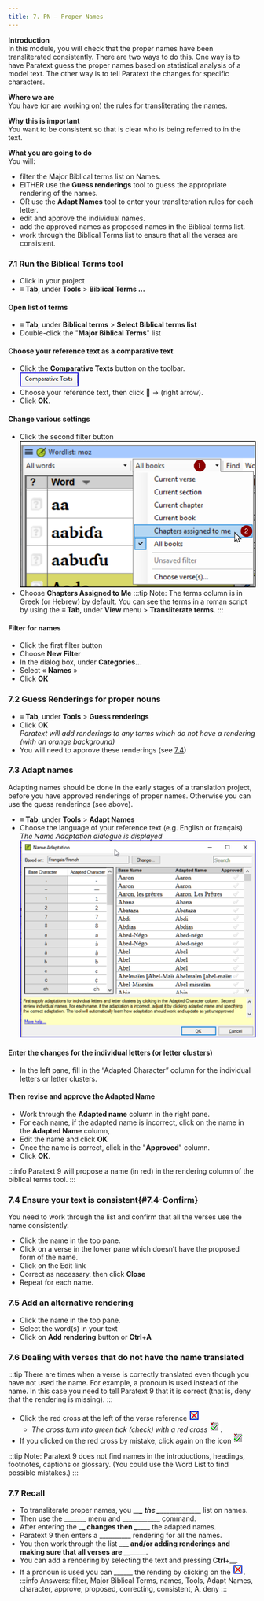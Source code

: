 ```yaml
---
title: 7. PN – Proper Names
---
```

**Introduction**  
In this module, you will check that the proper names have been transliterated consistently. There are two ways to do this. One way is to have Paratext guess the proper names based on statistical analysis of a model text. The other way is to tell Paratext the changes for specific characters.

**Where we are**  
You have (or are working on) the rules for transliterating the names.

**Why this is important**  
You want to be consistent so that is clear who is being referred to in the text.

**What you are going to do**  
You will:

-   filter the Major Biblical terms list on Names.
-   EITHER use the **Guess renderings** tool to guess the appropriate rendering of the names.
-   OR use the **Adapt Names** tool to enter your transliteration rules for each letter.
-   edit and approve the individual names.
-   add the approved names as proposed names in the Biblical terms list.
-   work through the Biblical Terms list to ensure that all the verses are consistent.

### 7.1 Run the Biblical Terms tool
-   Click in your project
-   **≡ Tab**, under **Tools** \> **Biblical Terms ...**

#### Open list of terms
-   **≡ Tab**, under **Biblical terms** \> **Select Biblical terms list**
-   Double-click the "**Major Biblical Terms**" list

#### Choose your reference text as a comparative text
-   Click the **Comparative Texts** button on the toolbar.  
    ![](../media/a8aaefe50d587f11eecaed376d9ac678.png)
-   Choose your reference text, then click **** → (right arrow).
-   Click **OK**.

#### Change various settings
-   Click the second filter button  
    ![](../media/acfeacca31ac78c92cba3987051ae756.png)
-   Choose **Chapters Assigned to Me**
:::tip
Note: The terms column is in Greek (or Hebrew) by default. You can see the terms in a roman script by using the **≡ Tab**, under **View** menu \> **Transliterate terms**.
:::

#### Filter for names
-   Click the first filter button
-   Choose **New Filter** 
-   In the dialog box, under **Categories…**
-   Select « **Names** »
-   Click **OK**

### 7.2 Guess Renderings for proper nouns
-   **≡ Tab**, under **Tools** \> **Guess renderings**
-   Click **OK**  
    *Paratext will add renderings to any terms which do not have a rendering (with an orange background)*
-   You will need to approve these renderings (see [7.4](#7.4-Confirm))

### 7.3 Adapt names
Adapting names should be done in the early stages of a translation project, before you have approved renderings of proper names. Otherwise you can use the guess renderings (see above).

-   **≡ Tab**, under **Tools** \> **Adapt Names**
-   Choose the language of your reference text (e.g. English or français)  
    *The Name Adaptation dialogue is displayed*  
    ![](../media/f559dca6241f7ff8e50dcdda31fc57d3.png)

#### Enter the changes for the individual letters (or letter clusters)  
-   In the left pane, fill in the “Adapted Character” column for the individual letters or letter clusters.

#### Then revise and approve the Adapted Name  
-   Work through the **Adapted name** column in the right pane.
-   For each name, if the adapted name is incorrect, click on the name in the **Adapted Name** column,
-   Edit the name and click **OK**
-   Once the name is correct, click in the "**Approved**" column.
-   Click **OK**.

:::info
Paratext 9 will propose a name (in red) in the rendering column of the biblical terms tool.
:::

### 7.4 Ensure your text is consistent{#7.4-Confirm}
You need to work through the list and confirm that all the verses use the name consistently.

-   Click the name in the top pane.
-   Click on a verse in the lower pane which doesn’t have the proposed form of the name.
-   Click on the Edit link
-   Correct as necessary, then click **Close**
-   Repeat for each name.

### 7.5 Add an alternative rendering
-   Click the name in the top pane.
-   Select the word(s) in your text
-   Click on **Add rendering** button or **Ctrl**+**A**

### 7.6 Dealing with verses that do not have the name translated
:::tip
There are times when a verse is correctly translated even though you have not used the name. For example, a pronoun is used instead of the name. In this case you need to tell Paratext 9 that it is correct (that is, deny that the rendering is missing).
:::

-   Click the red cross at the left of the verse reference ![](../media/d2b0c7085089d46864b055b505a45c4c.png)
    -  *The cross turn into green tick (check) with a red cross* ![](../media/c0ca01f9c039fbd52e02913fb69657db.png).  
-   If you clicked on the red cross by mistake, click again on the icon ![](../media/c0ca01f9c039fbd52e02913fb69657db.png)

:::tip
Note: Paratext 9 does not find names in the introductions, headings, footnotes, captions or glossary. (You could use the Word List to find possible mistakes.)
:::

### 7.7 Recall
-   To transliterate proper names, you \__\_**\_ the \_**\_____________\_ list on names.
-   Then use the \______\_ menu and \___________\_ command.
-   After entering the \_**\_ changes then \_**\___\_ the adapted names.
-   Paratext 9 then enters a \_________\_ rendering for all the names.
-   You then work through the list \_______\_**\_ and/or adding renderings and making sure that all verses are \_**\____________.
-   You can add a rendering by selecting the text and pressing **Ctrl**+__.
-   If a pronoun is used you can \_____\_ the rending by clicking on the ![](../media/d2b0c7085089d46864b055b505a45c4c.png).
:::info
Answers: filter, Major Biblical Terms, names, Tools, Adapt Names, character, approve, proposed, correcting, consistent, A, deny
:::